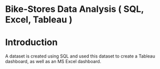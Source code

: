 # Bike-Stores Data Analysis ( SQL, Excel, Tableau )

# Introduction

A dataset is created using SQL and used this dataset to create a Tableau dashboard, as well as an MS Excel dashboard.


